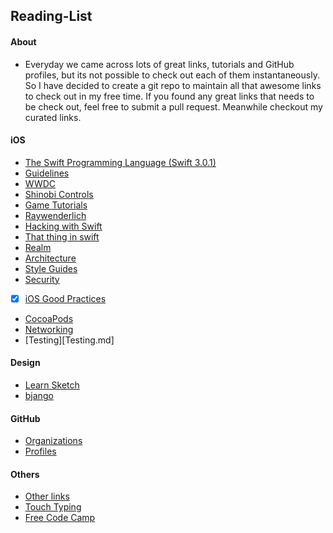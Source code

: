 ## Reading-List

#### About
  - Everyday we came across lots of great links, tutorials and GitHub profiles, but its not possible to check out each of them instantaneously. So I have decided to create a git repo to maintain all that awesome links to check out in my free time. If you found any great links that needs to be check out, feel free to submit a pull request. Meanwhile checkout my curated links.

#### iOS
  - [The Swift Programming Language (Swift 3.0.1)](SwiftBook/SwiftBook.md)
  - [Guidelines](Guidelines.md)
  - [WWDC](WWDC.md)
  - [Shinobi Controls](ShinobiControls.md)
  - [Game Tutorials](GameTutorials.md)
  - [Raywenderlich](Raywenderlich.md)
  - [Hacking with Swift](Hacking%20with%20Swift.md)
  - [That thing in swift](That-thing-in-swift.md)
  - [Realm](Realm.md)
  - [Architecture](Architecture.md)
  - [Style Guides](StyleGuides.md)
  - [Security](Security.md)
  - [x] [iOS Good Practices](iOSGoodPractices.md)
  - [CocoaPods](CocoaPods.md)
  - [Networking](Networking.md)
  - [Testing][Testing.md]

#### Design
  - [Learn Sketch](Sketch.md)
  - [bjango](bjango.md)

#### GitHub
  - [Organizations](Github.md#organizations)
  - [Profiles](Github.md#profiles)

#### Others
  - [Other links](Others.md)
  - [Touch Typing](TouchTyping.md)
  - [Free Code Camp](FreeCodeCamp.md)
